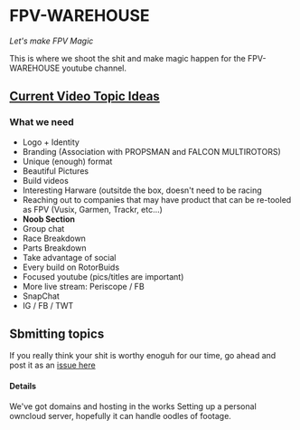 # FPV-WAREHOUSE
_Let's make FPV Magic_

This is where we shoot the shit and make magic happen for the FPV-WAREHOUSE youtube channel.

## [Current Video Topic Ideas](https://github.com/lacymorrow/FPV-WAREHOUSE/issues)

### What we need

 - Logo + Identity
 - Branding (Association with PROPSMAN and FALCON MULTIROTORS)
 - Unique (enough) format
 - Beautiful Pictures
 - Build videos
 - Interesting Harware (outsitde the box, doesn't need to be racing
 - Reaching out to companies that may have product that can be re-tooled as FPV (Vusix, Garmen, Trackr, etc...)
 - **Noob Section**
 - Group chat
 - Race Breakdown
 - Parts Breakdown
 - Take advantage of social
  - Every build on RotorBuids
  - Focused youtube (pics/titles are important)
  - More live stream: Periscope / FB
  - SnapChat
  - IG / FB / TWT
  
 
 
 ## Sbmitting topics
If you really think your shit is worthy enoguh for our time, go ahead and post it as an [issue here](https://github.com/FPV-WAREHOUSE/issues)
 
 
 #### Details
 We've got domains and hosting in the works
 Setting up a personal owncloud server, hopefully it can handle oodles of footage.
